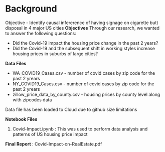 # Background


Objective - Identify causal infererence of having signage on cigarette butt disposal in 4 major US cities
**Objectives**
Through our research, we wanted to answer the following questions:
* Did the Covid-19 impact the housing price change in the past 2 years?
* Did the Covid-19 and the subsequent shift in working styles increase housing prices in suburbs of large cities?


**Data Files**

* WA_COVID19_Cases.csv - number of covid cases by zip code for the past 2 yrears
* NY_COVID19_Cases.csv  - number of covid cases by zip code for the past 2 yrears
* zillow_price_data_by_county.csv - housing prices by county level along with zipcodes data

Data file has been loaded to Cloud due to github size limitations



**Notebook Files**
1. Covid-Impact.ipynb : This was used to perform data analysis and patterns of US housing price impact




**Final Report** : Covid-Impact-on-RealEstate.pdf
